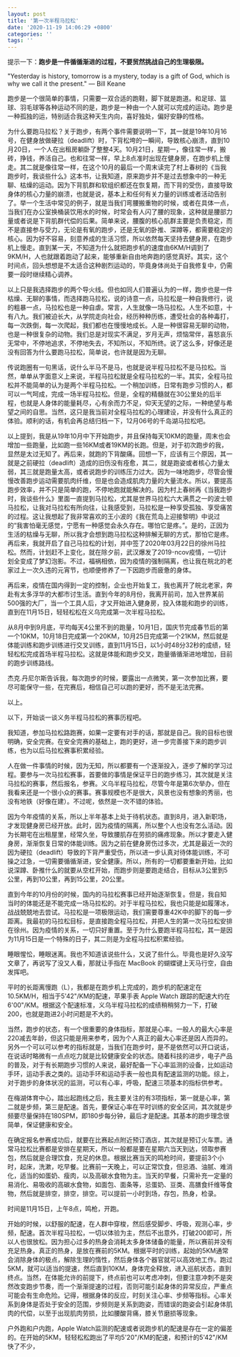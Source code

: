```yaml
---
layout: post
title: '第一次半程马拉松'
date: '2020-11-19 14:06:29 +0800'
categories: ''
tags: ''
---
```


提示一下：**跑步是一件循循渐进的过程，不要贸然挑战自己的生理极限。**

"Yesterday is history, tomorrow is a mystery, today is a gift of God, which is why we call it the present." ― Bill Keane

跑步是一个很简单的事情，只需要一双合适的跑鞋，脚下就是跑道。和足球、篮球、羽毛球等各种运动不同的是，跑步是一种由一个人就可以完成的运动。跑步是一种孤独的运，特别适合我这种天生内向，喜好独处，偏好安静的性格。

为什么要跑马拉松？关于跑步，有两个事件需要说明一下，其一就是19年10月16号，在健身放做硬拉（deadlift）时，下背松垮的一瞬间，导致核心崩溃，直到10月20日，一个人在出租房躺卧了整整4天。10月21日，星期一，像往常一样，搬砖，挣钱，养活自己。也和往常一样，早上8点准时出现在健身房，在跑步机上慢走。其二就是像往常一样，在这个10月的最后一个周末读完了村上春树的《当我跑步时，我谈些什么》这本书，让我知道，原来跑步并不是过去想象中的一种无聊、枯燥的运动。因为下背肌群和软组织都还在恢复期，而下背的受伤，直接导致身体的核心力量的崩溃，也就是说，基本上和任何有关力量的训练或者活动告别了。举一个生活中常见的例子，就是当我们弯腰搬重物的时候，或者在具体一点，当我们在办公室换桶装饮用水的时候，时常会有人闪了腰的现象，这种就是腰部力量或者说是下背肌群代偿的后果。简单来说，腰腹的核心肌群主要是负责稳定，而不是直接参与受力，无论是有氧的跑步，还是无氧的卧推、深蹲等，都需要稳定的核心。因为好不容易，刻意养成的生活习惯，所以依然每天坚持去健身房，在跑步机上慢走。直到某一天，不知道为什么就把跑步机的速度由6KM/H调到了9KM/H，人也就跟着跑动了起来，能够重新自由地奔跑的感觉真好。其实，这个时间点，回头想想是不太适合这种剧烈运动的，毕竟身体尚处于自我修复中，仍需要一段时继续精心调养。

以上只是我选择跑步的两个导火线。但也如同人们普遍认为的一样，跑步也是一件枯燥、无聊的事情，而选择跑马拉松，说的诗意一点，马拉松是一种自我修行，说的粗暴一点，马拉松也是一种自虐。常言，人生就像一场马拉松。人生不如意，十有八九。我们被迫长大，从学院走向社会，经历种种历练，遭受社会的各种毒打，每一次跌倒，每一次爬起，我们都也在慢慢地成长。人是一种很容易无聊的动物，也是一种很复杂的动物。我们总是对现实不满足，岁月无声，烦恼常伴，喜怒哀乐无常中，不停地追求，不停地失去，不知所以，不知所终。说了这么多，好像还是没有回答为什么要跑马拉松，简单说，也许就是因为无聊。

传说跑圈有一句黑话，说什么半马不是马，也就是说半程马拉松不是马拉松。当然，单单从字面意义上来说，半程马拉松就是全程马拉松的一半。其实，全程马拉松并不能简单的认为是两个半程马拉松。一个稍加训练，日常有跑步习惯的人，都可以一气呵成，完成一场半程马拉松。但是，全程的精髓就在30公里处的后半程，也就是人身体的能量耗尽，心有余而力不足，仰天无望的之际，一种绝望与希望之间的自思。当然，这只是我当前对全程马拉松的心理建设，并没有什么真正的体验。顺利的话，有机会再总结归档一下，12月06号的千岛湖马拉松吧。

以上提到，我是从19年10月中下开始跑步，并且保持每天10KM的跑量，周末也会增加一些跑量，比如跑一些16KM或者19KM的长跑。但是，对于初次跑步的我，显然是太过无知了。再后来，就跑的下背酸痛。回想一下，应该有三个原因，其一就是之前硬拉（deadlift）造成的旧伤没有痊愈，其二，就是跑姿或者核心力量太弱，其三就是跑量太高，或者说跑步的训练压力过大。因为一味地跑步，尽管会慢慢改善跑步运动需要肌肉纤维，但是也会造成肌肉力量的大量流水。所以，要提高跑步效率，并不只是简单的跑，不停地跑就能解决的。因为村上春树再《当我跑步时，我谈些什么》里面一直提到马拉松，尤其是世界马拉松六大满贯之一的波士顿马拉松，让我对马拉松有所向往，让我感受到，马拉松是一种享受孤独、享受痛苦的过程。这让我想起了我非常喜欢的王小波的《我在荒岛上迎接黎明》中说过的“我害怕毫无感觉，宁愿有一种感觉会永久存在。哪怕它是疼。”。是的，正因为生活的枯燥与无聊，所以我才会想到跑马拉松这种排解无聊的方式，那怕它是疼。再后来，我就开启了自己马拉松的计划，并中签了2020年03月22日的徐州马拉松。然而，计划赶不上变化，就在除夕前，武汉爆发了2019-ncov疫情，一切计划全变成了梦幻泡影。不过，福祸相依，因为疫情的强制隔离，也让我在皖北的老家过上一次久违的元宵节，也顺便修养了一下因跑步而疲惫的身体。

再后来，疫情在国内得到一定的控制，企业也开始复工，我也离开了皖北老家，奔赴有太多浮华的大都市讨生活。直到今年的8月份，我离开前司，加入世界某前500强的大厂，当一个工具人后，才又开始进入健身房，投入体能和跑步的训练，直到在11月15日，轻轻松松在义乌完成第一次半程马拉松。

从8月中到9月底，平均每天4公里不到的跑量，10月1日，国庆节完成春节后的第一个10KM，10月18日完成第一个20KM，10月25日完成第一个21KM，然后就是体能训练和跑步训练进行交叉训练，直到11月15日，以1小时48分32秒的成绩，轻轻松松完成首场半程马拉松。这就是体能和跑步交叉，跑量循循渐进地增加，目前的跑步训练路线。

杰克.丹尼尔斯告诉我，每次跑步的时候，要露出一点微笑，第一次参加比赛，要尽可能保守一些，在完赛后，相信自己可以跑的更好，而不是无法完赛。


以上。

以下，开始谈一谈义务半程马拉松的赛事历程吧。

我知道，参加马拉松路跑赛，如果一定要有对手的话，那就是自己。我的目标也很明确，安全完赛。在安全完赛的基础上，跑的更好，进一步完善接下来的跑步训练，也为以后马拉松赛事积累经验。

人在做一件事情的时候，因为无知，所以都要有一个逐渐投入，逐步了解的学习过程。要参与一次马拉松赛事，首要做的事情是保证平日的跑步练习，其次就是关注马拉松的赛事，然后报名，参赛。义乌半程马拉松，尽管今年是第6次举办，但在我看来还是一个很小众的赛事。赛事规模也不是很大，风景也没有想象的秀丽，也没有地铁（好像在建）。不过呢，依然是一次不错的体验。

因为今年疫情的关系，所以上半年基本上处于待机状态。直到8月，进入新职场，才发现健身房已经开放。此时，因为疫情的隔离，所以整个人也没有怎么活动。因为长期宅在出租屋里，经常久坐，导致腰肌存在劳损的痛疼现象。所以才要走入健身房，渐渐恢复日常的体能训练。因为之前在健身房伤过多次，尤其是最近一次的因为硬拉（deadlift）导致的下背严重受伤，所以进一步认真对待体能训练，不可操之过急，一切需要循循渐进，安全健康。所以，所有的一切都要重新开始，比如说深蹲、卧推什么的就要从空杠开始，而跑步则是要跑走结合，目标从3公里到5公里，再到10公里，再到15公里，20公里。

直到今年的10月份的时候，国内的马拉松赛事已经开始逐渐恢复。但是，我自知当时的体能还是不能完成一场马拉松的。对于半程马拉松，我也只能是如履薄冰，战战兢兢地去尝试。马拉松是一项极限运动，我们需要尊重42K中的脚下的每一步距离。我最初的马拉松目标，是直接跑全程马拉松，并把人生的第一次马拉松安排在徐州。因为疫情的关系，一切只好重置。至于为什么要跑半程马拉松，其一是因为11月15日是一个特殊的日子，其二则是为全程马拉松积累经验。

睡眼惺忪，睡眼迷离。我也不知道该说些什么，又说了些什么。毕竟也是好久没写文章了，再说写了没又人看，那就让手指在 MacBook 的蝴蝶键上天马行空，自由发挥吧。

平时的长距离慢跑（L），我都是在跑步机上完成的，跑步机的配速定在10.5KM/H，相当于5'42"/KM的配速，苹果手表 Apple Watch 跟踪的配速大约在6'00"/KM。根据这个配速标准，义乌半程马拉松的成绩稍稍努力一下，打破200，也就是跑进2小时问题是不大的。

当然，跑步的状态，有一个很重要的身体指标，那就是心率。一般人的最大心率是220减去年龄，但这只能是用来参考，因为个人真正的最大心率还是因人而异的。另外一个可以可以参考的指标就是，当我们在跑步时，是不是依然可以开口说话，在说话时略微有一点点吃力就是比较健康安全的状态。随着科技的进步，电子产品的普及，对于有长期跑步习惯的人来说，最好配备一下心率监测的设备，比如运动手环，运动手表之类的。运动手环和运动手表一般也具有配速监测的功能。综上，对于跑步的身体状况的监测，可以有心率，呼吸，配速三项基本的指标供参考。

在梅湖体育中心，踏出起跑线之后，我主要关注的有3项指标，第一就是心率，第二就是步频，第三是配速。首先，要保证心率在平时训练的安全区间，其次就是步频要尽量保持在180SPM，即180步每分钟，最后才是配速。其基本的跑步理念很简单，保证健康和安全。

在确定报名参赛成功后，就要在比赛起点附近预订酒店，其次就是预订火车票。通常马拉松比赛都是安排在星期天，所以一般都是要在星期六当天到达，领取参赛包，然后就是合理饮食，充足的休息。根据比赛当天的鸣枪时间，要提前3个小时，起床，洗漱，吃早餐。比赛前一天晚上，可以正常饮食，但忌酒、油腻、难消化，适当的如蛋奶、瘦肉，以及高碳水食物为主。当天的早餐，只需补充一定量的易消化、易吸收的高碳水食物，如面包、面条等，忌蛋奶、豆类、高膳食纤维等食物，然后就是排空，排空，排空。可以提前一小时到场，存包，热身，检录。

时间是11月15日，上午8点，鸣枪，开跑。

开始的时候，以舒服的配速，在人群中穿梭，然后感受脚步、呼吸，观测心率，步频，配速。首次半程马拉松，一切以体验为主，然后不出意外，打破200即可，所以人也很放松。因为担心过多的热身会消耗太多身体储备的能量，所以赛前并没有充足热身。真正的热身，是放在赛前的5KM。根据平时的训练，起始的5KM通常会消除身体的极点，解除生理的惰性，然后身体各个器官就可以高效地工作。跑过5KM，就可以适当的提速，然后直到10KM，身体完全释放，进入巡航状态，直到终点。当然，在体能允许的前提下，终点前也可以考虑冲刺，但要注意冲刺不是突然改变跑步节奏，而一个渐渐提速的过程，否则可能引起身体的异常反应，严重点可能会有生命危险。记得，根据身体的反应，时刻关注心率、步频等指标。心率关系到身体是否处于安全的范围，步频则是关系到跑姿，而错误的跑姿会引起身体肌肉的代偿，以至于出现肌肉劳损，比如腰酸背痛，膝关节磨损等现象。

户外跑和户内跑，Apple Watch监测的配速或者说跑步机的配速是存在一定的偏差的。在开始的5KM，轻轻松松跑出了平均5'20"/KM的配速，和预计的5'42"/KM快了不少，
